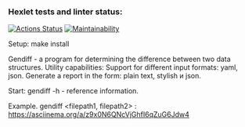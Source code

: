 ### Hexlet tests and linter status:
[![Actions Status](https://github.com/Oxana-Sorokina/frontend-project-46/actions/workflows/hexlet-check.yml/badge.svg)](https://github.com/Oxana-Sorokina/frontend-project-46/actions)
[![Maintainability](https://api.codeclimate.com/v1/badges/80458634db7d39858805/maintainability)](https://codeclimate.com/github/Oxana-Sorokina/frontend-project-46/maintainability)

Setup: make install

Gendiff - a program for determining the difference between two data structures.
Utility capabilities:
Support for different input formats: yaml, json.
Generate a report in the form: plain text, stylish и json.

Start: gendiff -h - reference information.

Example.
gendiff <filepath1, filepath2> : https://asciinema.org/a/z9x0N6QNcVjGhfI6qZuG6Jdw4